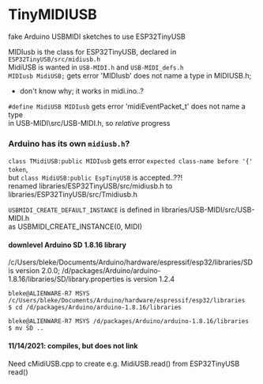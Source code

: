 # TinyMIDIUSB
 fake Arduino USBMIDI sketches to use ESP32TinyUSB  

MIDIusb is the class for ESP32TinyUSB, declared in `ESP32TinyUSB/src/midiusb.h`  
MidiUSB is wanted in `USB-MIDI.h` and `USB-MIDI_defs.h`  
`MIDIusb MidiUSB;` gets error 'MIDIusb' does not name a type in MIDIUSB.h;  
   - don't know why; it works in midi.ino..?  

`#define MidiUSB MIDIusb` gets error 'midiEventPacket_t' does not name a type  
      in USB-MIDI\src/USB-MIDI.h, so *relative* progress  

### Arduino has its own `midiusb.h`?
`class TMidiUSB:public MIDIusb` gets error `expected class-name before '{' token`,  
	but `class MidiUSB:public EspTinyUSB` is accepted..??!   
renamed libraries/ESP32TinyUSB/src/midiusb.h to libraries/ESP32TinyUSB/src/Tmidiusb.h

`USBMIDI_CREATE_DEFAULT_INSTANCE` is defined in libraries/USB-MIDI/src/USB-MIDI.h  
as USBMIDI_CREATE_INSTANCE(0, MIDI)

#### downlevel Arduino SD 1.8.16 library
/c/Users/bleke/Documents/Arduino/hardware/espressif/esp32/libraries/SD is version 2.0.0;
/d/packages/Arduino/arduino-1.8.16/libraries/SD/library.properties is version 1.2.4
```
bleke@ALIENWARE-R7 MSYS /c/Users/bleke/Documents/Arduino/hardware/espressif/esp32/libraries
$ cd /d/packages/Arduino/arduino-1.8.16/libraries

bleke@ALIENWARE-R7 MSYS /d/packages/Arduino/arduino-1.8.16/libraries
$ mv SD ..
```

#### 11/14/2021: compiles, but does not link  
Need cMidiUSB.cpp to create e.g. MidiUSB.read() from ESP32TinyUSB read()  

